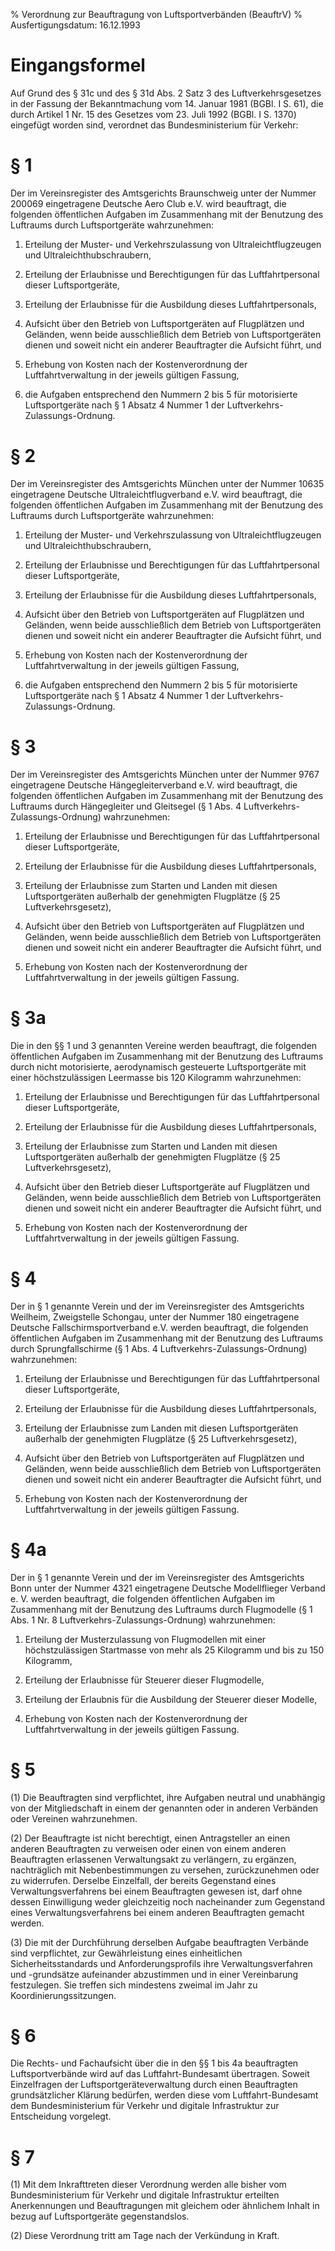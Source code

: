 % Verordnung zur Beauftragung von Luftsportverbänden  (BeauftrV)
% Ausfertigungsdatum: 16.12.1993
 
# Eingangsformel

Auf Grund des § 31c und des § 31d Abs. 2 Satz 3 des Luftverkehrsgesetzes in der Fassung der Bekanntmachung vom 14. Januar 1981 (BGBl. I S. 61), die durch Artikel 1 Nr. 15 des Gesetzes vom 23. Juli 1992 (BGBl. I S. 1370) eingefügt worden sind, verordnet das Bundesministerium für Verkehr:

# § 1

Der im Vereinsregister des Amtsgerichts Braunschweig unter der Nummer 200069 eingetragene Deutsche Aero Club e.V. wird beauftragt, die folgenden öffentlichen Aufgaben im Zusammenhang mit der Benutzung des Luftraums durch Luftsportgeräte wahrzunehmen:

1. Erteilung der Muster- und Verkehrszulassung von Ultraleichtflugzeugen und Ultraleichthubschraubern,

2. Erteilung der Erlaubnisse und Berechtigungen für das Luftfahrtpersonal dieser Luftsportgeräte,

3. Erteilung der Erlaubnisse für die Ausbildung dieses Luftfahrtpersonals,

4. Aufsicht über den Betrieb von Luftsportgeräten auf Flugplätzen und Geländen, wenn beide ausschließlich dem Betrieb von Luftsportgeräten dienen und soweit nicht ein anderer Beauftragter die Aufsicht führt, und

5. Erhebung von Kosten nach der Kostenverordnung der Luftfahrtverwaltung in der jeweils gültigen Fassung,

6. die Aufgaben entsprechend den Nummern 2 bis 5 für motorisierte Luftsportgeräte nach § 1 Absatz 4 Nummer 1 der Luftverkehrs-Zulassungs-Ordnung.

# § 2

Der im Vereinsregister des Amtsgerichts München unter der Nummer 10635 eingetragene Deutsche Ultraleichtflugverband e.V. wird beauftragt, die folgenden öffentlichen Aufgaben im Zusammenhang mit der Benutzung des Luftraums durch Luftsportgeräte wahrzunehmen:

1. Erteilung der Muster- und Verkehrszulassung von Ultraleichtflugzeugen und Ultraleichthubschraubern,

2. Erteilung der Erlaubnisse und Berechtigungen für das Luftfahrtpersonal dieser Luftsportgeräte,

3. Erteilung der Erlaubnisse für die Ausbildung dieses Luftfahrtpersonals,

4. Aufsicht über den Betrieb von Luftsportgeräten auf Flugplätzen und Geländen, wenn beide ausschließlich dem Betrieb von Luftsportgeräten dienen und soweit nicht ein anderer Beauftragter die Aufsicht führt, und

5. Erhebung von Kosten nach der Kostenverordnung der Luftfahrtverwaltung in der jeweils gültigen Fassung,

6. die Aufgaben entsprechend den Nummern 2 bis 5 für motorisierte Luftsportgeräte nach § 1 Absatz 4 Nummer 1 der Luftverkehrs-Zulassungs-Ordnung.

# § 3

Der im Vereinsregister des Amtsgerichts München unter der Nummer 9767 eingetragene Deutsche Hängegleiterverband e.V. wird beauftragt, die folgenden öffentlichen Aufgaben im Zusammenhang mit der Benutzung des Luftraums durch Hängegleiter und Gleitsegel (§ 1 Abs. 4 Luftverkehrs-Zulassungs-Ordnung) wahrzunehmen:

1. Erteilung der Erlaubnisse und Berechtigungen für das Luftfahrtpersonal dieser Luftsportgeräte,

2. Erteilung der Erlaubnisse für die Ausbildung dieses Luftfahrtpersonals,

3. Erteilung der Erlaubnisse zum Starten und Landen mit diesen Luftsportgeräten außerhalb der genehmigten Flugplätze (§ 25 Luftverkehrsgesetz),

4. Aufsicht über den Betrieb von Luftsportgeräten auf Flugplätzen und Geländen, wenn beide ausschließlich dem Betrieb von Luftsportgeräten dienen und soweit nicht ein anderer Beauftragter die Aufsicht führt, und

5. Erhebung von Kosten nach der Kostenverordnung der Luftfahrtverwaltung in der jeweils gültigen Fassung.

# § 3a

Die in den §§ 1 und 3 genannten Vereine werden beauftragt, die folgenden öffentlichen Aufgaben im Zusammenhang mit der Benutzung des Luftraums durch nicht motorisierte, aerodynamisch gesteuerte Luftsportgeräte mit einer höchstzulässigen Leermasse bis 120 Kilogramm wahrzunehmen:

1. Erteilung der Erlaubnisse und Berechtigungen für das Luftfahrtpersonal dieser Luftsportgeräte,

2. Erteilung der Erlaubnisse für die Ausbildung dieses Luftfahrtpersonals,

3. Erteilung der Erlaubnisse zum Starten und Landen mit diesen Luftsportgeräten außerhalb der genehmigten Flugplätze (§ 25 Luftverkehrsgesetz),

4. Aufsicht über den Betrieb dieser Luftsportgeräte auf Flugplätzen und Geländen, wenn beide ausschließlich dem Betrieb von Luftsportgeräten dienen und soweit nicht ein anderer Beauftragter die Aufsicht führt, und

5. Erhebung von Kosten nach der Kostenverordnung der Luftfahrtverwaltung in der jeweils gültigen Fassung.

# § 4

Der in § 1 genannte Verein und der im Vereinsregister des Amtsgerichts Weilheim, Zweigstelle Schongau, unter der Nummer 180 eingetragene Deutsche Fallschirmsportverband e.V. werden beauftragt, die folgenden öffentlichen Aufgaben im Zusammenhang mit der Benutzung des Luftraums durch Sprungfallschirme (§ 1 Abs. 4 Luftverkehrs-Zulassungs-Ordnung) wahrzunehmen:

1. Erteilung der Erlaubnisse und Berechtigungen für das Luftfahrtpersonal dieser Luftsportgeräte,

2. Erteilung der Erlaubnisse für die Ausbildung dieses Luftfahrtpersonals,

3. Erteilung der Erlaubnisse zum Landen mit diesen Luftsportgeräten außerhalb der genehmigten Flugplätze (§ 25 Luftverkehrsgesetz),

4. Aufsicht über den Betrieb von Luftsportgeräten auf Flugplätzen und Geländen, wenn beide ausschließlich dem Betrieb von Luftsportgeräten dienen und soweit nicht ein anderer Beauftragter die Aufsicht führt, und

5. Erhebung von Kosten nach der Kostenverordnung der Luftfahrtverwaltung in der jeweils gültigen Fassung.

# § 4a

Der in § 1 genannte Verein und der im Vereinsregister des Amtsgerichts Bonn unter der Nummer 4321 eingetragene Deutsche Modellflieger Verband e. V. werden beauftragt, die folgenden öffentlichen Aufgaben im Zusammenhang mit der Benutzung des Luftraums durch Flugmodelle (§ 1 Abs. 1 Nr. 8 Luftverkehrs-Zulassungs-Ordnung) wahrzunehmen:

1. Erteilung der Musterzulassung von Flugmodellen mit einer höchstzulässigen Startmasse von mehr als 25 Kilogramm und bis zu 150 Kilogramm,

2. Erteilung der Erlaubnisse für Steuerer dieser Flugmodelle,

3. Erteilung der Erlaubnis für die Ausbildung der Steuerer dieser Modelle,

4. Erhebung von Kosten nach der Kostenverordnung der Luftfahrtverwaltung in der jeweils gültigen Fassung.

# § 5

(1) Die Beauftragten sind verpflichtet, ihre Aufgaben neutral und unabhängig von der Mitgliedschaft in einem der genannten oder in anderen Verbänden oder Vereinen wahrzunehmen.

(2) Der Beauftragte ist nicht berechtigt, einen Antragsteller an einen anderen Beauftragten zu verweisen oder einen von einem anderen Beauftragten erlassenen Verwaltungsakt zu verlängern, zu ergänzen, nachträglich mit Nebenbestimmungen zu versehen, zurückzunehmen oder zu widerrufen. Derselbe Einzelfall, der bereits Gegenstand eines Verwaltungsverfahrens bei einem Beauftragten gewesen ist, darf ohne dessen Einwilligung weder gleichzeitig noch nacheinander zum Gegenstand eines Verwaltungsverfahrens bei einem anderen Beauftragten gemacht werden.

(3) Die mit der Durchführung derselben Aufgabe beauftragten Verbände sind verpflichtet, zur Gewährleistung eines einheitlichen Sicherheitsstandards und Anforderungsprofils ihre Verwaltungsverfahren und -grundsätze aufeinander abzustimmen und in einer Vereinbarung festzulegen. Sie treffen sich mindestens zweimal im Jahr zu Koordinierungssitzungen.

# § 6

Die Rechts- und Fachaufsicht über die in den §§ 1 bis 4a beauftragten Luftsportverbände wird auf das Luftfahrt-Bundesamt übertragen. Soweit Einzelfragen der Luftsportgeräteverwaltung durch einen Beauftragten grundsätzlicher Klärung bedürfen, werden diese vom Luftfahrt-Bundesamt dem Bundesministerium für Verkehr und digitale Infrastruktur zur Entscheidung vorgelegt.

# § 7

(1) Mit dem Inkrafttreten dieser Verordnung werden alle bisher vom Bundesministerium für Verkehr und digitale Infrastruktur erteilten Anerkennungen und Beauftragungen mit gleichem oder ähnlichem Inhalt in bezug auf Luftsportgeräte gegenstandslos.

(2) Diese Verordnung tritt am Tage nach der Verkündung in Kraft.
